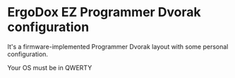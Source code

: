 # ErgoDox EZ Programmer Dvorak configuration

It's a firmware-implemented Programmer Dvorak layout with some personal configuration.

Your OS must be in QWERTY
